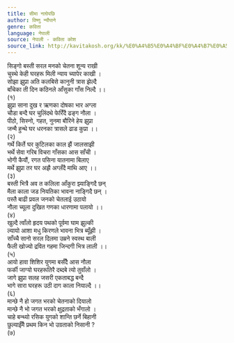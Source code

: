 ```yaml
---
title: सीमा नाघेपछि
author: विष्णु न्यौपाने
genre: कविता
language: नेपाली
source: नेपाली - कविता कोश
source_link: http://kavitakosh.org/kk/%E0%A4%B5%E0%A4%BF%E0%A4%B7%E0%A5%8D%E0%A4%A3%E0%A5%81_%E0%A4%A8%E0%A5%8D%E0%A4%AF%E0%A5%8C%E0%A4%AA%E0%A4%BE%E0%A4%A8%E0%A5%87
---
```


सिङ्गो बस्ती सरल मनको चेतना शून्य राखी  
चुस्थे केही घरहरू मिली न्याय च्यापेर काखी ।  
सोझा झुप्रा अति कलबिसे कानुनी त्रास झेल्दै  
बाँचेका ती दिन कठिनले आँसुका गाँस निल्दै ।।  
(१)  
झुप्रा साना दुख र ऋणका दोषका भार अग्ला  
चौडा बन्दै घर चुलिंदथे फेरिँदै ढङ्ग नौला ।  
पीठो, सिस्नो, गहत, नुनमा बौरिने हेय झुप्रा  
जन्मै हुन्थे घर धरनका त्रासले ढाड कुप्रा ।।  
(२)  
गर्थे किर्ते घर कुटिलका काल झैं जालसाझी  
भर्थे सेवा गरिब विचरा गाँसका आस साँची ।  
भोगी कैयौं, रगत पसिना यातनामा बिलाए  
मर्थे झुप्रा तर घर अझै अग्लँदै माथि आए ।।  
(३)  
बस्ती भित्रै अव त कलिला आँकुरा झ्याङ्गिदै छन्  
मैला काला जड नियतिका भावना नाङ्गिदै छन् ।  
पस्तै बाढी प्रवल जनको चेतलाई उठायो  
नौला च्यूला दुखित गणका धारणामा पलायो ।।  
(४)  
खुल्दै त्वाँलो हृदय पथको पूर्वमा घाम झुल्की  
ल्यायो आशा मधु किरणले भावना भित्र ब्यूँझी ।  
साँच्चै सानो सरल दिलमा उम्रने स्वस्थ बाली  
फैली खोज्यो द्रवित गहमा जिन्दगी भित्र लाली ।।  
(५)  
आयो हावा शिशिर युगमा बर्सँदै आस नौला  
फर्की जाग्यो घरहरूतिरै दब्दबे त्यो तुवाँलो ।  
जागे झुप्रा सलह जसरी एकताबद्ध बन्दै  
भागे सारा घरहरू उठी दाग काला नियाल्दै ।।  
(६)  
मान्छे नै हो जगत भरको चेतनाको दियालो  
मान्छे नै भो जगत भरको क्षुद्रताको भँगालो ।  
चाहे बन्थ्यो रसिक युगको शान्ति छर्ने बिहानी  
छुल्याईँमै प्रथम किन भो उग्रताको निसानी ?  
(७)
